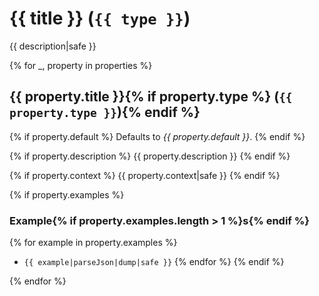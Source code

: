 # {{ title }} (`{{ type }}`)

{{ description|safe }}

{% for _, property in properties %}

## {{ property.title }}{% if property.type %} (`{{ property.type }}`){% endif %}

{% if property.default %}
Defaults to _{{ property.default }}_.
{% endif %}

{% if property.description %}
{{ property.description }}
{% endif %}

{% if property.context %}
{{ property.context|safe }}
{% endif %}

{% if property.examples %}

### Example{% if property.examples.length > 1 %}s{% endif %}

{% for example in property.examples %}

- `{{ example|parseJson|dump|safe }}`
  {% endfor %}
  {% endif %}

{% endfor %}
